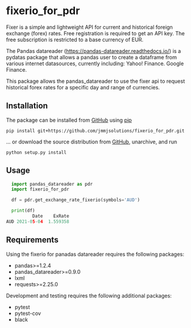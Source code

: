 # fixerio_for_pdr
Fixer is a simple and lightweight API for current and historical foreign exchange (forex) rates. 
Free registration is required to get an API key. The free subscription is restricted to a base
currency of EUR.
 
The Pandas datareader (https://pandas-datareader.readthedocs.io/) is a pydatas package that allows a pandas user to create a dataframe 
from various internet datasources, currently including: Yahoo! Finance. Google Finance.

This package allows the pandas_datareader to use the fixer api to request historical forex rates for a specific day and range of currencies.

## Installation

The package can be installed from [GitHub](https://github.com/jmmjsolutions/fixerio_for_pdr) using [pip](http://www.pip-installer.org)
    
    pip install git+https://github.com/jmmjsolutions/fixerio_for_pdr.git


... or download the source distribution from [GitHub](https://github.com/jmmjsolutions/fixerio_for_pdr/archive/master.zip), unarchive, and run

    python setup.py install

## Usage

```py
  import pandas_datareader as pdr
  import fixerio_for_pdr

  df = pdr.get_exchange_rate_fixerio(symbols='AUD')

  print(df)
          Date    ExRate
AUD 2021-05-04  1.559358

```

## Requirements

Using the fixerio for panadas datareader requires the following packages:

* pandas>=1.2.4
* pandas_datareader>=0.9.0
* lxml
* requests>=2.25.0

Development and testing requires the following additional packages:

* pytest
* pytest-cov
* black
